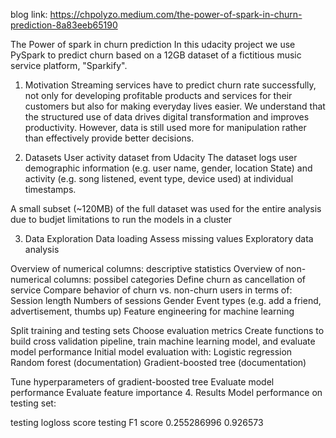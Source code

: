 
blog link: https://chpolyzo.medium.com/the-power-of-spark-in-churn-prediction-8a83eeb65190

The Power of spark in churn prediction
In this udacity project we use PySpark to predict churn based on a 12GB dataset of a fictitious music service platform, "Sparkify". 

1. Motivation
Streaming services have to predict churn rate successfully, not only for developing profitable products and services for their customers but also for making everyday lives easier. We understand that the structured use of data drives digital transformation and improves productivity. However, data is still used more for manipulation rather than effectively provide better decisions.

2. Datasets
User activity dataset from Udacity
The dataset logs user demographic information (e.g. user name, gender, location State) and activity (e.g. song listened, event type, device used) at individual timestamps.

A small subset (~120MB) of the full dataset was used for the entire analysis due to budjet limitations to run the models in a cluster

3. Data Exploration
Data loading
Assess missing values
Exploratory data analysis

Overview of numerical columns: descriptive statistics
Overview of non-numerical columns: possibel categories
Define churn as cancellation of service
Compare behavior of churn vs. non-churn users in terms of:
Session length
Numbers of sessions
Gender
Event types (e.g. add a friend, advertisement, thumbs up)
Feature engineering for machine learning


Split training and testing sets
Choose evaluation metrics
Create functions to build cross validation pipeline, train machine learning model, and evaluate model performance
Initial model evaluation with:
Logistic regression
Random forest (documentation)
Gradient-boosted tree (documentation)

Tune hyperparameters of gradient-boosted tree
Evaluate model performance
Evaluate feature importance
4. Results
Model performance on testing set:

testing logloss score	testing F1 score
0.255286996	0.926573
